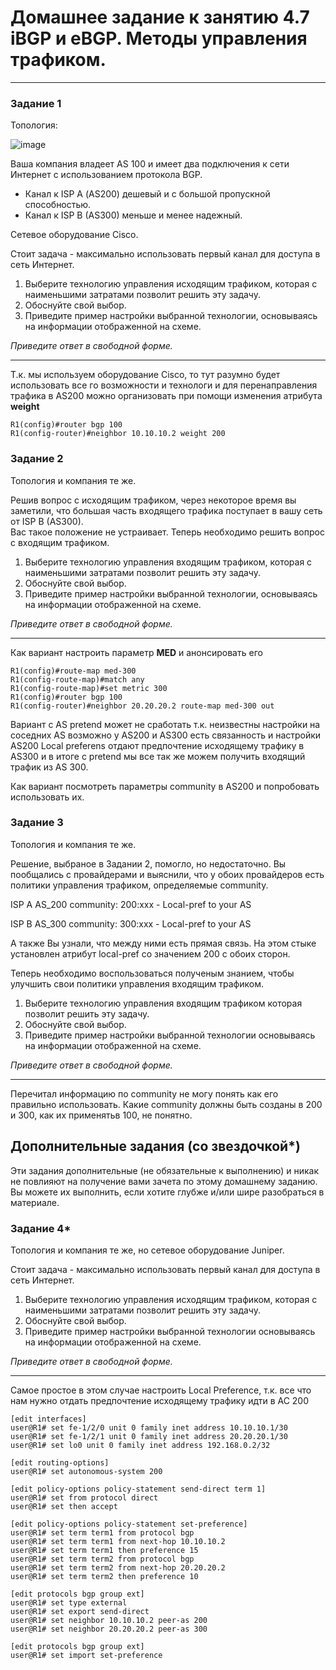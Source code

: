 # Домашнее задание к занятию 4.7 iBGP и eBGP. Методы управления трафиком.

------

### Задание 1

Топология:

![image](https://user-images.githubusercontent.com/46966420/162039656-bdd6cf34-1946-4e40-9ea7-edf602761a77.png)


Ваша компания владеет AS 100 и имеет два подключения к сети Интернет с использованием протокола BGP. 
- Канал к ISP А (AS200) дешевый и с большой пропускной способностью. 
- Канал к ISP B (AS300) меньше и менее надежный.  

Сетевое оборудование Cisco.

Стоит задача - максимально использовать первый канал для доступа в сеть Интернет.

1. Выберите технологию управления исходящим трафиком, которая с наименьшими затратами позволит решить эту задачу. 
2. Обоснуйте свой выбор.
3. Приведите пример настройки выбранной технологии, основываясь на информации отображенной на схеме.

*Приведите ответ в свободной форме.*

---

Т.к. мы используем оборудование Cisco, то тут разумно будет использовать все го возможности и технологи и для перенаправления трафика в AS200 можно организовать при помощи изменения атрибута **weight**   
```
R1(config)#router bgp 100
R1(config-router)#neighbor 10.10.10.2 weight 200
```

### Задание 2

Топология и компания те же.

Решив вопрос с исходящим трафиком, через некоторое время вы заметили, что большая часть входящего трафика поступает в вашу сеть от ISP B (AS300).   
Вас такое положение не устраивает. Теперь необходимо решить вопрос с входящим трафиком.

1. Выберите технологию управления входящим трафиком, которая с наименьшими затратами позволит решить эту задачу. 
2. Обоснуйте свой выбор.
3. Приведите пример настройки выбранной технологии, основываясь на информации отображенной на схеме.

*Приведите ответ в свободной форме.*

---

Как вариант настроить параметр **MED** и анонсировать его

```
R1(config)#route-map med-300
R1(config-route-map)#match any
R1(config-route-map)#set metric 300
R1(config)#router bgp 100
R1(config-router)#neighbor 20.20.20.2 route-map med-300 out
```

Вариант с AS pretend может не сработать т.к. неизвестны настройки на соседних AS возможно у AS200 и AS300 есть связанность и настройки AS200 Local preferens отдают предпочтение исходящему трафику в AS300 и в итоге с pretend мы все так же можем получить входящий трафик из AS 300.

Как вариант посмотреть параметры community в AS200 и попробовать использовать их.

### Задание 3

Топология и компания те же.

Решение, выбраное в Задании 2, помогло, но недостаточно. Вы пообщались с провайдерами и выяснили, что у обоих провайдеров есть политики управления трафиком, определяемые community. 

ISP A AS_200 community:
200:xxx - Local-pref to your AS

ISP B AS_300 community:
300:xxx - Local-pref to your AS

А также Вы узнали, что между ними есть прямая связь. На этом стыке установлен атрибут local-pref со значением 200 с обоих сторон. 

Теперь необходимо воспользоваться полученым знанием, чтобы улучшить свои политики управления входящим трафиком.

1. Выберите технологию управления входящим трафиком которая позволит решить эту задачу. 
2. Обоснуйте свой выбор.
3. Приведите пример настройки выбранной технологии основываясь на информации отображенной на схеме.

*Приведите ответ в свободной форме.*

---

Перечитал информацию по community не могу понять как его правильно использовать. Какие community должны быть созданы в 200 и 300, как их применятьв 100, не понятно.


## Дополнительные задания (со звездочкой*)

Эти задания дополнительные (не обязательные к выполнению) и никак не повлияют на получение вами зачета по этому домашнему заданию. Вы можете их выполнить, если хотите глубже и/или шире разобраться в материале.

### Задание 4*

Топология и компания те же, но сетевое оборудование Juniper.

Стоит задача - максимально использовать первый канал для доступа в сеть Интернет.

1. Выберите технологию управления исходящим трафиком, которая с наименьшими затратами позволит решить эту задачу. 
2. Обоснуйте свой выбор.
3. Приведите пример настройки выбранной технологии основываясь на информации отображенной на схеме.

*Приведите ответ в свободной форме.*

---

Самое простое в этом случае настроить Local Preference, т.к. все что нам нужно отдать предпочтение исходящему трафику идти в АС 200

```
[edit interfaces]
user@R1# set fe-1/2/0 unit 0 family inet address 10.10.10.1/30
user@R1# set fe-1/2/1 unit 0 family inet address 20.20.20.1/30
user@R1# set lo0 unit 0 family inet address 192.168.0.2/32

[edit routing-options]
user@R1# set autonomous-system 200

[edit policy-options policy-statement send-direct term 1]
user@R1# set from protocol direct
user@R1# set then accept

[edit policy-options policy-statement set-preference]
user@R1# set term term1 from protocol bgp
user@R1# set term term1 from next-hop 10.10.10.2
user@R1# set term term1 then preference 15
user@R1# set term term2 from protocol bgp
user@R1# set term term2 from next-hop 20.20.20.2
user@R1# set term term2 then preference 10

[edit protocols bgp group ext]
user@R1# set type external
user@R1# set export send-direct
user@R1# set neighbor 10.10.10.2 peer-as 200
user@R1# set neighbor 20.20.20.2 peer-as 300

[edit protocols bgp group ext]
user@R1# set import set-preference

```